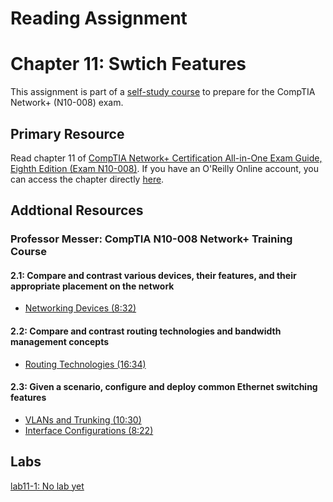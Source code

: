 # Reading Assignment
# Chapter 11: Swtich Features
This assignment is part of a [self-study course](../README.md) to prepare for the CompTIA Network+ (N10-008) exam.
## Primary Resource
Read chapter 11 of [CompTIA Network+ Certification All-in-One Exam Guide, Eighth Edition (Exam N10-008)](https://www.amazon.com/CompTIA-Network-Certification-N10-008-Comptia/dp/1264269056).  If you have an O'Reilly Online account, you can access the chapter directly [here](https://learning.oreilly.com/library/view/foo/xxxxxxxxxxxxx/ch11.xhtml).
## Addtional Resources

### Professor Messer: CompTIA N10-008 Network+ Training Course


#### 2.1: Compare and contrast various devices, their features, and their appropriate placement on the network
- [Networking Devices (8:32)](https://www.youtube.com/watch?v=hew1tfY-_D8&list=PLG49S3nxzAnlCJiCrOYuRYb6cne864a7G&index=40)

#### 2.2: Compare and contrast routing technologies and bandwidth management concepts
- [Routing Technologies (16:34)](https://www.youtube.com/watch?v=HR59xk4umWY&list=PLG49S3nxzAnlCJiCrOYuRYb6cne864a7G&index=43)

#### 2.3: Given a scenario, configure and deploy common Ethernet switching features
- [VLANs and Trunking (10:30)](https://www.youtube.com/watch?v=933KsYiuugg&list=PLG49S3nxzAnlCJiCrOYuRYb6cne864a7G&index=46)
- [Interface Configurations (8:22)](https://www.youtube.com/watch?v=lWMvYfyizLw&list=PLG49S3nxzAnlCJiCrOYuRYb6cne864a7G&index=48)
## Labs
[lab11-1: No lab yet](lab11-1.md)</br>
